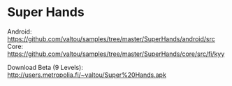 Super Hands
=======

Android: https://github.com/valtou/samples/tree/master/SuperHands/android/src
Core: https://github.com/valtou/samples/tree/master/SuperHands/core/src/fi/kyy

Download Beta (9 Levels):
http://users.metropolia.fi/~valtou/Super%20Hands.apk
